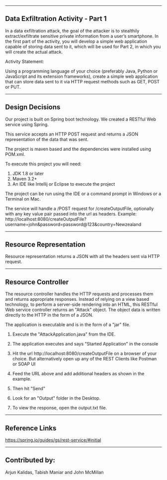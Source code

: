 
--------------------------------------------
Data Exfiltration Activity - Part 1
--------------------------------------------
In a data exfiltration attack, the goal of the attacker is to stealthily extract/exfiltrate sensitive
private information from a user’s smartphone. In the first part of the activity, you will develop a
simple web application capable of storing data sent to it, which will be used for Part 2, in which
you will create the actual attack.

Activity Statement:

Using a programming language of your choice (preferably Java, Python or JavaScript and its
extension frameworks), create a simple web application that can store data sent to it via HTTP
request methods such as GET, POST or PUT.

-------------------------
Design Decisions
-------------------------

Our project is built on Spring boot technology. We created a RESTful Web service using Spring.

This service accepts an HTTP POST request and returns a JSON representation of the data that was sent.

The project is maven based and the dependencies were installed using POM.xml.

To execute this project you will need:
1. JDK 1.8 or later
2. Maven 3.2+
3. An IDE like Intellij or Eclipse to execute the project

The project can be run using the IDE or a command prompt in Windows or a Terminal on Mac.

The service will handle a /POST request for /createOutputFile, optionally with any key value pair passed into the url as headers.
Example: http://localhost:8080/createOutputFile?username=john&password=password@123&country=Newzealand

-------------------------
Resource Representation
-------------------------

Resource representation returns a JSON with all the headers sent via HTTP request.

-------------------------
Resource Controller
-------------------------

The resource controller handles the HTTP requests and processes them and returns appropriate responses. Instead of relying on a view based technology, to perform a server-side rendering into an HTML, this RESTful Web service controller returns an "Attack" object. The object data is written directly to the HTTP in the form of a JSON.


The application is executable and is in the form of a "jar" file.

1. Execute the "AttackApplication.java" from the IDE.

2. The application executes and says "Started Application" in the console



3. Hit the url http://localhost:8080/createOutputFile on a browser of your choice. But alternatively
   open up any of the REST Clients like Postman or SOAP UI
4. Feed the URL above and add additional headers as shown in the example.


5. Then hit "Send"
6. Look for an "Output" folder in the Desktop.
7. To view the response, open the output.txt file.




-------------------------
Reference Links
-------------------------
https://spring.io/guides/gs/rest-service/#initial


-------------------------
Contributed by:
-------------------------
Arjun Kalidas, Tabish Maniar and John McMillan

